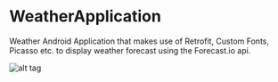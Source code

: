 # WeatherApplication
Weather Android Application that makes use of Retrofit, Custom Fonts, Picasso etc. to display weather forecast using the Forecast.io api.

![alt tag](http://i.imgur.com/Te8L3cg.jpg=250x)
